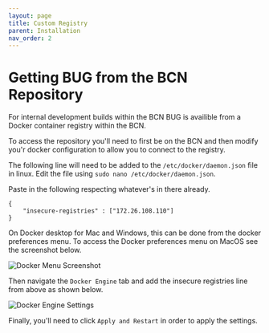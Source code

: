 ```yaml
---
layout: page
title: Custom Registry
parent: Installation
nav_order: 2
---
```


# Getting BUG from the BCN Repository

For internal development builds within the BCN BUG is availible from a Docker container registry within the BCN.

To access the repository you'll need to first be on the BCN and then modify you'r docker configuration to allow you to connect to the registry.

The following line will need to be added to the `/etc/docker/daemon.json` file in linux. Edit the file using `sudo nano /etc/docker/daemon.json`.

Paste in the following respecting whatever's in there already.

```
{
    "insecure-registries" : ["172.26.108.110"]
}
```

On Docker desktop for Mac and Windows, this can be done from the docker preferences menu. To access the Docker preferences menu on MacOS see the screenshot below.

![Docker Menu Screenshot](/assets/images/screenshots/docker-preferences-mac-1.png)

Then navigate the `Docker Engine` tab and add the insecure registries line from above as shown below.

![Docker Engine Settings](/assets/images/screenshots/docker-preferences-mac-2.png)

Finally, you'll need to click `Apply and Restart` in order to apply the settings.
